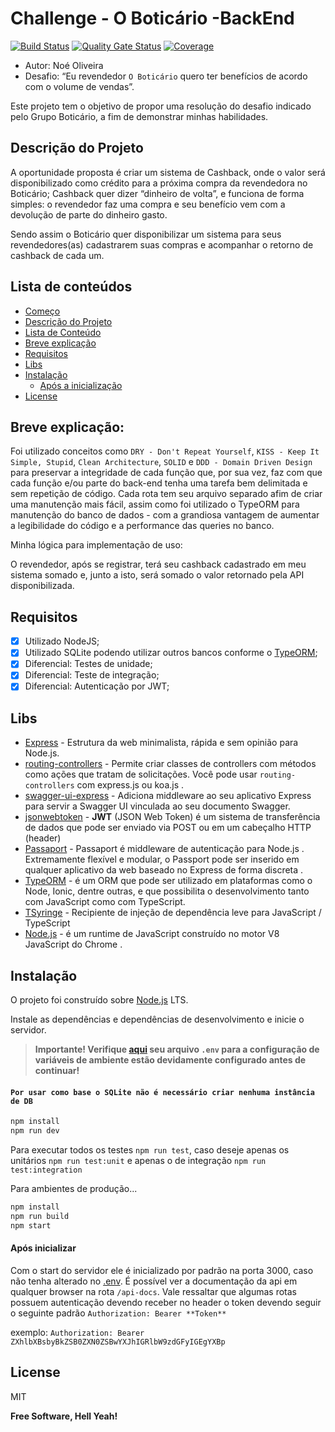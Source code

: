 # Challenge - O Boticário -BackEnd <a id="comeco" />

[![Build Status](https://travis-ci.org/joemccann/dillinger.svg?branch=master)](https://travis-ci.org/joemccann/dillinger) [![Quality Gate Status](https://sonarcloud.io/api/project_badges/measure?project=noeoliveira_projeto-grupo-boticario&metric=alert_status)](https://sonarcloud.io/dashboard?id=noeoliveira_projeto-grupo-boticario) [![Coverage](https://sonarcloud.io/api/project_badges/measure?project=noeoliveira_projeto-grupo-boticario&metric=coverage)](https://sonarcloud.io/dashboard?id=noeoliveira_projeto-grupo-boticario)

- Autor: Noé Oliveira
- Desafio: “Eu revendedor `O Boticário` quero ter benefícios de acordo com o volume de vendas”.

Este projeto tem o objetivo de propor uma resolução do desafio indicado pelo Grupo Boticário, a fim de demonstrar minhas habilidades.

## Descrição do Projeto <a id="descricao" />

A oportunidade proposta é criar um sistema de Cashback, onde o valor será disponibilizado como crédito para a próxima compra da revendedora no Boticário;
Cashback quer dizer “dinheiro de volta”, e funciona de forma simples: o revendedor faz uma compra e seu benefício vem com a devolução de parte do dinheiro gasto.

Sendo assim o Boticário quer disponibilizar um sistema para seus revendedores(as) cadastrarem suas compras e acompanhar o retorno de cashback de cada um.

## Lista de conteúdos <a id="lista-de-conteudo" />

<!--ts-->

- [Começo](#comeco)
- [Descrição do Projeto](#descricao)
- [Lista de Conteúdo](#lista-de-conteudo)
- [Breve explicação](#explicacao)
- [Requisitos](#requisitos)
- [Libs](#libs)
- [Instalação](#instalacao)
  - [Após a inicialização](#init)
- [License](#license)
<!--te-->

## Breve explicação: <a id="explicacao"/>

Foi utilizado conceitos como `DRY - Don't Repeat Yourself`, `KISS - Keep It Simple, Stupid`, `Clean Architecture`, `SOLID` e `DDD - Domain Driven Design` para preservar a integridade de cada função que, por sua vez, faz com que cada função e/ou parte do back-end tenha uma tarefa bem delimitada e sem repetição de código. Cada rota tem seu arquivo separado afim de criar uma manutenção mais fácil, assim como foi utilizado o TypeORM para manutenção do banco de dados - com a grandiosa vantagem de aumentar a legibilidade do código e a performance das queries no banco.

Minha lógica para implementação de uso:

O revendedor, após se registrar, terá seu cashback cadastrado em meu sistema somado e, junto a isto, será somado o valor retornado pela API disponibilizada.

## Requisitos <a id="requisitos" />

- [x] Utilizado NodeJS;
- [x] Utilizado SQLite podendo utilizar outros bancos conforme o [TypeORM](https://typeorm.io);
- [x] Diferencial: Testes de unidade;
- [x] Diferencial: Teste de integração;
- [x] Diferencial: Autenticação por JWT;

## Libs <a id="libs" />

- [Express](https://expressjs.com/) - Estrutura da web minimalista, rápida e sem opinião para Node.js.
- [routing-controllers](https://github.com/typestack/routing-controllers) - Permite criar classes de controllers com métodos como ações que tratam de solicitações. Você pode usar `routing-controllers` com express.js ou koa.js .
- [swagger-ui-express](https://github.com/scottie1984/swagger-ui-express) - Adiciona middleware ao seu aplicativo Express para servir a Swagger UI vinculada ao seu documento Swagger.
- [jsonwebtoken](https://github.com/auth0/node-jsonwebtoken#readme) - **JWT** (JSON Web Token) é um sistema de transferência de dados que pode ser enviado via POST ou em um cabeçalho HTTP (header)
- [Passaport](http://www.passportjs.org/) - Passaport é middleware de autenticação para Node.js . Extremamente flexível e modular, o Passport pode ser inserido em qualquer aplicativo da web baseado no Express de forma discreta .
- [TypeORM](https://typeorm.io) - é um ORM que pode ser utilizado em plataformas como o Node, Ionic, dentre outras, e que possibilita o desenvolvimento tanto com JavaScript como com TypeScript.
- [TSyringe](https://github.com/microsoft/tsyringe) - Recipiente de injeção de dependência leve para JavaScript / TypeScript
- [Node.js](https://nodejs.org/pt-br/) - é um runtime de JavaScript construído no motor V8 JavaScript do Chrome .

## Instalação <a id="instalacao" />

O projeto foi construído sobre [Node.js](https://nodejs.org/) LTS.

Instale as dependências e dependências de desenvolvimento e inicie o servidor.

> **Importante! Verifique [aqui](.env.example) seu arquivo `.env` para a configuração de variáveis de ambiente estão devidamente configurado antes de continuar!**

#### `Por usar como base o SQLite não é necessário criar nenhuma instância de DB`

```bash
npm install
npm run dev
```

Para executar todos os testes `npm run test`, caso deseje apenas os unitários `npm run test:unit` e apenas o de integração `npm run test:integration`

Para ambientes de produção...

```bash
npm install
npm run build
npm start
```

#### Após inicializar <a id="init" />

Com o start do servidor ele é inicializado por padrão na porta 3000, caso não tenha alterado no [.env](.env.example). É possível ver a documentação da api em qualquer browser na rota `/api-docs`. Vale ressaltar que algumas rotas possuem autenticação devendo receber no header o token devendo seguir o seguinte padrão `Authorization: Bearer **Token**`

exemplo: `Authorization: Bearer ZXhlbXBsbyBkZSB0ZXN0ZSBwYXJhIGRlbW9zdGFyIGEgYXBp`

## License <a id="license" />

MIT

**Free Software, Hell Yeah!**

